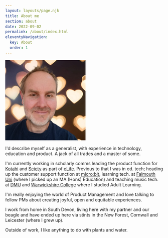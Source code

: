 ```yaml
---
layout: layouts/page.njk
title: About me
section: about
date: 2022-09-02
permalink: /about/index.html
eleventyNavigation:
  key: About
  order: 1
---
```

<img class= "round" src="../static/img/669a2f330e431a3b2a024ea2966916e8.png"></img>

I'd describe myself as a generalist, with experience in technology, education and product. A jack of all trades and a master of some. 

I'm currently working in scholarly comms leading the product function for [Kotahi](https://kotahi.community/) and [Sciety](https://sciety.org) as part of [eLife](https://elifesciences.org). Previous to that I was in ed. tech; heading up the customer support function at [micro:bit](https://microbit.org/), learning tech. at [Falmouth Uni](https://www.falmouth.ac.uk/) (where I picked up an MA (Hons) Education) and teaching music tech. at [DMU](https://dmu.ac.uk) and [Warwickshire College](https://wcg.ac.uk/) where I studied Adult Learning.

I'm really enjoying the world of Product Management and love talking to fellow PMs about creating joyful, open and equitable experiences.

I work from home in South Devon, living here with my partner and our beagle and have ended up here via stints in the New Forest, Cornwall and Leicester (where I grew up).

Outside of work, I like anything to do with plants and water.
